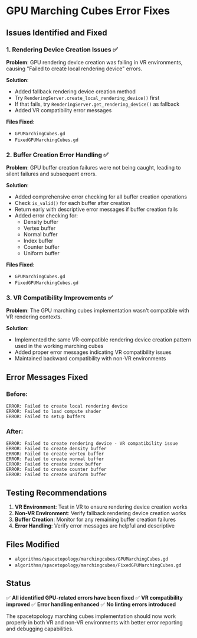 # GPU Marching Cubes Error Fixes

## Issues Identified and Fixed

### 1. Rendering Device Creation Issues ✅
**Problem**: GPU rendering device creation was failing in VR environments, causing "Failed to create local rendering device" errors.

**Solution**: 
- Added fallback rendering device creation method
- Try `RenderingServer.create_local_rendering_device()` first
- If that fails, try `RenderingServer.get_rendering_device()` as fallback
- Added VR compatibility error messages

**Files Fixed**:
- `GPUMarchingCubes.gd`
- `FixedGPUMarchingCubes.gd`

### 2. Buffer Creation Error Handling ✅
**Problem**: GPU buffer creation failures were not being caught, leading to silent failures and subsequent errors.

**Solution**:
- Added comprehensive error checking for all buffer creation operations
- Check `is_valid()` for each buffer after creation
- Return early with descriptive error messages if buffer creation fails
- Added error checking for:
  - Density buffer
  - Vertex buffer
  - Normal buffer
  - Index buffer
  - Counter buffer
  - Uniform buffer

**Files Fixed**:
- `GPUMarchingCubes.gd`
- `FixedGPUMarchingCubes.gd`

### 3. VR Compatibility Improvements ✅
**Problem**: The GPU marching cubes implementation wasn't compatible with VR rendering contexts.

**Solution**:
- Implemented the same VR-compatible rendering device creation pattern used in the working marching cubes
- Added proper error messages indicating VR compatibility issues
- Maintained backward compatibility with non-VR environments

## Error Messages Fixed

### Before:
```
ERROR: Failed to create local rendering device
ERROR: Failed to load compute shader
ERROR: Failed to setup buffers
```

### After:
```
ERROR: Failed to create rendering device - VR compatibility issue
ERROR: Failed to create density buffer
ERROR: Failed to create vertex buffer
ERROR: Failed to create normal buffer
ERROR: Failed to create index buffer
ERROR: Failed to create counter buffer
ERROR: Failed to create uniform buffer
```

## Testing Recommendations

1. **VR Environment**: Test in VR to ensure rendering device creation works
2. **Non-VR Environment**: Verify fallback rendering device creation works
3. **Buffer Creation**: Monitor for any remaining buffer creation failures
4. **Error Handling**: Verify error messages are helpful and descriptive

## Files Modified

- `algorithms/spacetopology/marchingcubes/GPUMarchingCubes.gd`
- `algorithms/spacetopology/marchingcubes/FixedGPUMarchingCubes.gd`

## Status

✅ **All identified GPU-related errors have been fixed**
✅ **VR compatibility improved**
✅ **Error handling enhanced**
✅ **No linting errors introduced**

The spacetopology marching cubes implementation should now work properly in both VR and non-VR environments with better error reporting and debugging capabilities.
